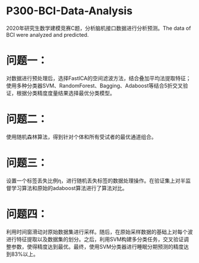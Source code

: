 # P300-BCI-Data-Analysis
2020年研究生数学建模竞赛C题，分析脑机接口数据进行分析预测。The data of BCI were analyzed and predicted.  
# 问题一：  
对数据进行预处理后，选择FastICA的空间滤波方法，结合叠加平均法提取特征；使用多种分类器SVM、RandomForest、Bagging、Adaboost等结合5折交叉验证，根据分类精度度量结果选择最优分类模型。
# 问题二：  
使用随机森林算法，得到针对个体和所有受试者的最优通道组合。
# 问题三：  
设置一个标签丢失比例η，进行随机丢失标签的数据处理操作。在验证集上对半监督学习算法和原始的adaboost算法进行了算法对比。
# 问题四：  
利用时间窗滑动对原始数据集进行采样。随后，在原始采样数据的基础上对每个波进行特征提取以及数据集的划分。之后，利用SVM构建多分类任务，交叉验证调整参数，使得精度达到最优。最终，使用SVM分类器进行睡眠分期预测的精度达到83%以上。
